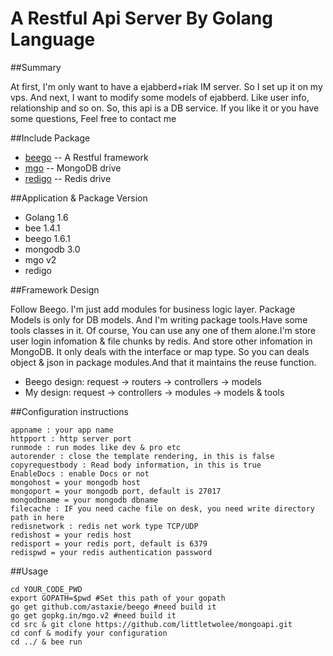# A Restful Api Server By Golang Language

##Summary

At first, I'm only want to have a ejabberd+riak IM server. So I set up it on my vps.
And next, I want to modify some models of ejabberd. Like user info, relationship and so on. So, this api is a DB service. If you like it or you have some questions, Feel free to contact me

##Include Package

* [beego](http://beego.me/) -- A Restful framework
* [mgo](http://labix.org/mgo) -- MongoDB drive
* [redigo](https://github.com/garyburd/redigo) -- Redis drive

##Application & Package Version

* Golang 1.6
* bee 1.4.1
* beego 1.6.1
* mongodb 3.0
* mgo v2
* redigo

##Framework Design

Follow Beego. I'm just add modules for business logic layer. Package Models is only for DB models. And I'm writing package tools.Have some tools classes in it. Of course, You can use any one of them alone.I'm store user login infomation & file chunks by redis. And store other infomation in MongoDB.
It only deals with the interface or map type. So you can deals object & json in package modules.And that it maintains the reuse function.

* Beego design: request → routers → controllers → models
* My design: request → controllers → modules  → models & tools

##Configuration instructions

	appname : your app name
	httpport : http server port
	runmode : run modes like dev & pro etc
	autorender : close the template rendering, in this is false
	copyrequestbody : Read body information, in this is true
	EnableDocs : enable Docs or not
	mongohost = your mongodb host
	mongoport = your mongodb port, default is 27017
	mongodbname = your mongodb dbname
	filecache : IF you need cache file on desk, you need write directory path in here
	redisnetwork : redis net work type TCP/UDP
	redishost = your redis host
	redisport = your redis port, default is 6379
	redispwd = your redis authentication password

##Usage

	cd YOUR_CODE_PWD
	export GOPATH=$pwd #Set this path of your gopath
	go get github.com/astaxie/beego #need build it
	go get gopkg.in/mgo.v2 #need build it
	cd src & git clone https://github.com/littletwolee/mongoapi.git
	cd conf & modify your configuration
	cd ../ & bee run
